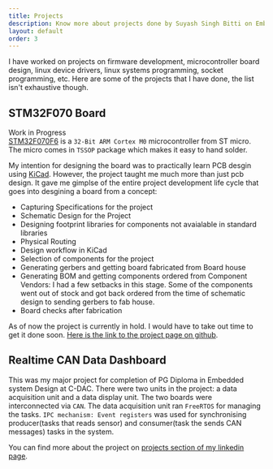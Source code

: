 ```yaml
---
title: Projects
description: Know more about projects done by Suyash Singh Bitti on Embedded Systems, Linux System Programming, Linux Kernel Development, PCB Design using KiCad, RTOS, CAN and more. Here are some of the projects.
layout: default
order: 3
---
```

I have worked on projects on firmware development, microcontroller board design, linux device drivers, linux systems programming, socket programming, etc. Here are some of the projects that I  have done, the list isn't exhaustive though.

## STM32F070 Board
<span class="badge badge-primary">Work in Progress</span><br>
<a href="https://www.st.com/en/microcontrollers-microprocessors/stm32f070f6.html" title="Product Page for STM32F070F6 from ST Microelectronics" target="_blank">STM32F070F6</a> is a `32-Bit ARM Cortex M0` microcontroller from ST micro. The micro comes in 
`TSSOP` package which makes it easy to hand solder.

My intention for designing the board was to practically learn PCB desgin using
<a href="https://kicad-pcb.org/" title="Home Page of KiCad PCB EDA design suite" target="_blank">KiCad</a>. However, the project taught me much more than just pcb design. It gave me gimplse of the entire project development life cycle that goes into desgining a board from a concept: 

+ Capturing Specifications for the project
+ Schematic Design for the Project
+ Designing footprint libraries for components not avaialable in standard libraries
+ Physical Routing
+ Design workflow in KiCad
+ Selection of components for the project
+ Generating gerbers and getting board fabricated from Board house
+ Generating BOM and getting components ordered from Component Vendors: I had a few setbacks
in this stage. Some of the components went out of stock and got back ordered from
the time of schematic design to sending gerbers to fab house.
+ Board checks after fabrication

As of now the project is currently in hold. I would have to take out time to get
it done soon. <a href="https://github.com/suyashsingh/stm32f070-board" title="hardware design files for STM32F070 board designed by Suyash Singh Bitti" target="_blank">Here is the link to the project page on github</a>.

## Realtime CAN Data Dashboard
This was my major project for completion of PG Diploma in Embedded system Design
at C-DAC. There were two units in the project: a data acquisition unit and 
a data display unit. The two boards were interconnected via `CAN`. The data acquisition
unit ran `FreeRTOS` for managing the tasks. `IPC mechanism: Event registers` was used
for synchronising producer(tasks that reads sensor) and consumer(task the sends 
CAN messages) tasks in the system.

You can find more about the project on <a href="https://www.linkedin.com/in/suyash-singh-bitti/" title="More information on Real Time CAN Dashboard project on my linkedin page" target="_blank">projects section of my linkedin page</a>.